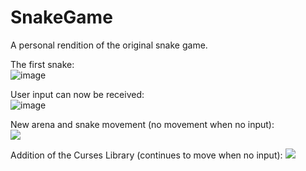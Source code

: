 # SnakeGame
A personal rendition of the original snake game. 

The first snake:  
  ![image](https://user-images.githubusercontent.com/56971161/115440100-39c7f600-a1c4-11eb-8ef0-8f3e4b17caba.png)  
  
User input can now be received:  
  ![image](https://user-images.githubusercontent.com/56971161/116749477-dacd6280-a9b5-11eb-949f-b446b3255688.png)  
  
New arena and snake movement (no movement when no input):  
  ![](https://i.gyazo.com/257cd6934a3d632a93a4aea25b93013d.gif)

Addition of the Curses Library (continues to move when no input):
  ![](https://i.gyazo.com/aaf138ec6463615af6cb9418bf5bc426.gif)
